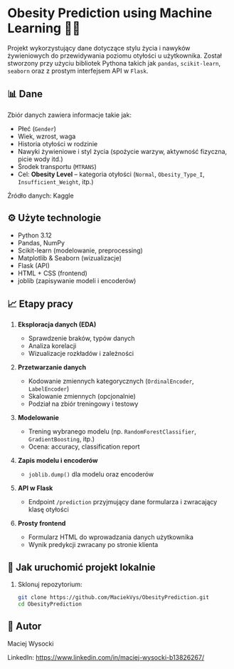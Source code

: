 # Obesity Prediction using Machine Learning 🧠🥗

Projekt wykorzystujący dane dotyczące stylu życia i nawyków żywieniowych do przewidywania poziomu otyłości u użytkownika. Został stworzony przy użyciu bibliotek Pythona takich jak `pandas`, `scikit-learn`, `seaborn` oraz z prostym interfejsem API w `Flask`.

## 📊 Dane

Zbiór danych zawiera informacje takie jak:

- Płeć (`Gender`)
- Wiek, wzrost, waga
- Historia otyłości w rodzinie
- Nawyki żywieniowe i styl życia (spożycie warzyw, aktywność fizyczna, picie wody itd.)
- Środek transportu (`MTRANS`)
- Cel: **Obesity Level** – kategoria otyłości (`Normal`, `Obesity_Type_I`, `Insufficient_Weight`, itp.)

Źródło danych: Kaggle

## ⚙️ Użyte technologie

- Python 3.12
- Pandas, NumPy
- Scikit-learn (modelowanie, preprocessing)
- Matplotlib & Seaborn (wizualizacje)
- Flask (API)
- HTML + CSS (frontend)
- joblib (zapisywanie modeli i encoderów)

## 📈 Etapy pracy

1. **Eksploracja danych (EDA)**  
   - Sprawdzenie braków, typów danych
   - Analiza korelacji
   - Wizualizacje rozkładów i zależności

2. **Przetwarzanie danych**  
   - Kodowanie zmiennych kategorycznych (`OrdinalEncoder`, `LabelEncoder`)
   - Skalowanie zmiennych (opcjonalnie)
   - Podział na zbiór treningowy i testowy

3. **Modelowanie**  
   - Trening wybranego modelu (np. `RandomForestClassifier`, `GradientBoosting`, itp.)
   - Ocena: accuracy, classification report

4. **Zapis modelu i encoderów**  
   - `joblib.dump()` dla modelu oraz encoderów

5. **API w Flask**  
   - Endpoint `/prediction` przyjmujący dane formularza i zwracający klasę otyłości

6. **Prosty frontend**  
   - Formularz HTML do wprowadzania danych użytkownika
   - Wynik predykcji zwracany po stronie klienta

## 🚀 Jak uruchomić projekt lokalnie

1. Sklonuj repozytorium:
   ```bash
   git clone https://github.com/MaciekVys/ObesityPrediction.git
   cd ObesityPrediction
   ```
## 👤 Autor
Maciej Wysocki

LinkedIn: https://www.linkedin.com/in/maciej-wysocki-b13826267/

